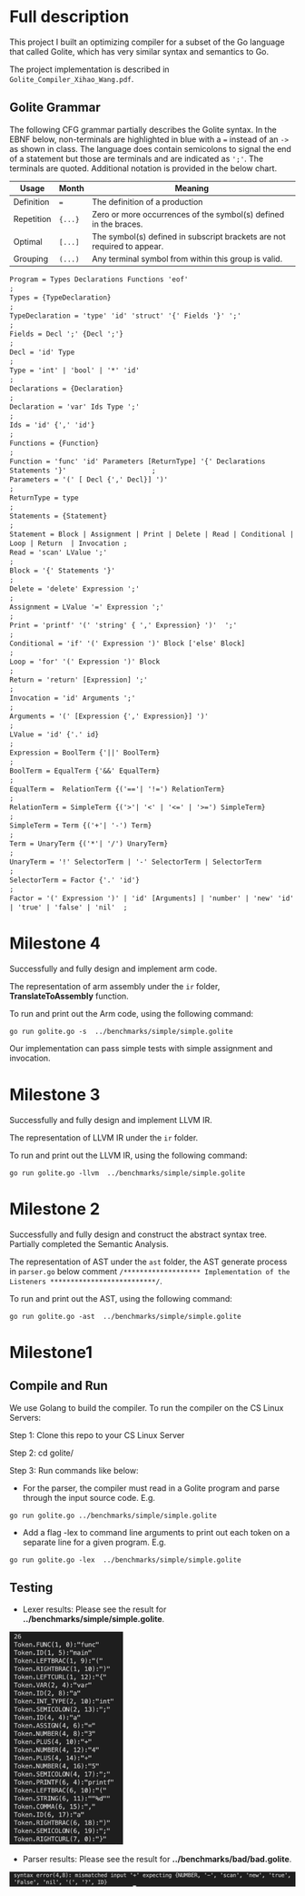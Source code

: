 # Full description
This project I built an optimizing compiler for a subset of the Go language that called Golite, which has very similar syntax and semantics to Go. 


The project implementation is described in `Golite_Compiler_Xihao_Wang.pdf`.

## Golite Grammar

The following CFG grammar partially describes the Golite syntax. In the EBNF below, non-terminals are highlighted in blue with a `=` instead of an `->` as shown in class. The language does contain semicolons to signal the end of a statement but those are terminals and are indicated as `';'`. The terminals are quoted. Additional notation is provided in the below chart.

| Usage      | Month | Meaning |
| ----------- | ----------- | ----------- |
| Definition      | `=`      |   The definition of a production          |
| Repetition   | `{...}`        |   Zero or more occurrences of the symbol(s) defined in the braces.          |
| Optimal   | `[...]`        |   The symbol(s) defined in subscript brackets are not required to appear.          |
| Grouping   | `(...)`        |   Any terminal symbol from within this group is valid.          |

```
Program = Types Declarations Functions 'eof'                                                       ;
Types = {TypeDeclaration}                                                                          ;
TypeDeclaration = 'type' 'id' 'struct' '{' Fields '}' ';'                                          ;
Fields = Decl ';' {Decl ';'}                                                                       ;
Decl = 'id' Type                                                                                   ;
Type = 'int' | 'bool' | '*' 'id'                                                                   ;
Declarations = {Declaration}                                                                       ;
Declaration = 'var' Ids Type ';'                                                                   ;
Ids = 'id' {',' 'id'}                                                                              ;
Functions = {Function}                                                                             ;
Function = 'func' 'id' Parameters [ReturnType] '{' Declarations Statements '}'                     ;
Parameters = '(' [ Decl {',' Decl}] ')'                                                            ;
ReturnType = type                                                                                  ;
Statements = {Statement}                                                                           ;
Statement = Block | Assignment | Print | Delete | Read | Conditional | Loop | Return  | Invocation ;
Read = 'scan' LValue ';'                                                                           ;
Block = '{' Statements '}'                                                                         ;
Delete = 'delete' Expression ';'                                                                   ;
Assignment = LValue '=' Expression ';'                                                             ;
Print = 'printf' '(' 'string' { ',' Expression} ')'  ';'                                           ;
Conditional = 'if' '(' Expression ')' Block ['else' Block]                                         ;
Loop = 'for' '(' Expression ')' Block                                                              ;
Return = 'return' [Expression] ';'                                                                 ;
Invocation = 'id' Arguments ';'                                                                    ;
Arguments = '(' [Expression {',' Expression}] ')'                                                  ;
LValue = 'id' {'.' id}                                                                             ;
Expression = BoolTerm {'||' BoolTerm}                                                              ;
BoolTerm = EqualTerm {'&&' EqualTerm}                                                              ;
EqualTerm =  RelationTerm {('=='| '!=') RelationTerm}                                              ;
RelationTerm = SimpleTerm {('>'| '<' | '<=' | '>=') SimpleTerm}                                    ;
SimpleTerm = Term {('+'| '-') Term}                                                                ;
Term = UnaryTerm {('*'| '/') UnaryTerm}                                                            ;
UnaryTerm = '!' SelectorTerm | '-' SelectorTerm | SelectorTerm                                     ;
SelectorTerm = Factor {'.' 'id'}                                                                   ;
Factor = '(' Expression ')' | 'id' [Arguments] | 'number' | 'new' 'id' | 'true' | 'false' | 'nil'  ;
```
# Milestone 4
Successfully and fully design and implement arm code. 

The representation of arm assembly under the `ir` folder, **TranslateToAssembly** function.

To run and print out the Arm code, using the following command:
```
go run golite.go -s  ../benchmarks/simple/simple.golite
```
Our implementation can pass simple tests with simple assignment and invocation.
# Milestone 3
Successfully and fully design and implement LLVM IR. 

The representation of LLVM IR under the `ir` folder.

To run and print out the LLVM IR, using the following command:
```
go run golite.go -llvm  ../benchmarks/simple/simple.golite
```
# Milestone 2
Successfully and fully design and construct the abstract syntax tree. Partially completed the Semantic Analysis.

The representation of AST under the `ast` folder, the AST generate process in `parser.go` below comment  `/******************* Implementation of the Listeners **************************/`.

To run and print out the AST, using the following command:
```
go run golite.go -ast  ../benchmarks/simple/simple.golite
```
# Milestone1
## Compile and Run

We use Golang to build the compiler. To run the compiler on the CS Linux Servers:

Step 1: Clone this repo to your CS Linux Server

Step 2: cd golite/

Step 3: Run commands like below:

- For the parser, the compiler must read in a Golite program and parse through the input source code. E.g.
```
go run golite.go ../benchmarks/simple/simple.golite
```
- Add a flag -lex to command line arguments to print out each token on a separate line for a given program. E.g.
```
go run golite.go -lex  ../benchmarks/simple/simple.golite
```

## Testing

- Lexer results: Please see the result for **../benchmarks/simple/simple.golite**.

<img src="benchmarks/result/lexer.png" width="200"/>

- Parser results: Please see the result for **../benchmarks/bad/bad.golite**.

<img src="benchmarks/result/bad_parser.png" width="600"/>

